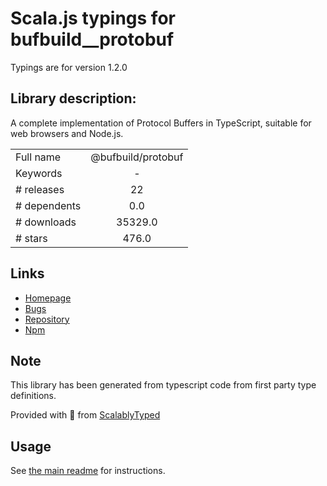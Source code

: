 
# Scala.js typings for bufbuild__protobuf

Typings are for version 1.2.0

## Library description:
A complete implementation of Protocol Buffers in TypeScript, suitable for web browsers and Node.js.

|                    |                 |
| ------------------ | :-------------: |
| Full name          | @bufbuild/protobuf |
| Keywords           | - |
| # releases         | 22 |
| # dependents       | 0.0 |
| # downloads        | 35329.0 |
| # stars            | 476.0 |

## Links
- [Homepage](https://github.com/bufbuild/protobuf-es#readme)
- [Bugs](https://github.com/bufbuild/protobuf-es/issues)
- [Repository](https://github.com/bufbuild/protobuf-es)
- [Npm](https://www.npmjs.com/package/%40bufbuild%2Fprotobuf)
    


## Note
This library has been generated from typescript code from first party type definitions.

Provided with :purple_heart: from [ScalablyTyped](https://github.com/oyvindberg/ScalablyTyped)

## Usage
See [the main readme](../../readme.md) for instructions.


